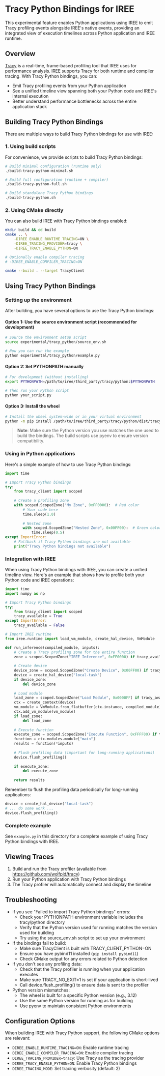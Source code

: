 # Tracy Python Bindings for IREE

This experimental feature enables Python applications using IREE to emit Tracy profiling events alongside IREE's native events, providing an integrated view of execution timelines across Python application and IREE runtime.

## Overview

[Tracy](https://github.com/wolfpld/tracy) is a real-time, frame-based profiling tool that IREE uses for performance analysis. IREE supports Tracy for both runtime and compiler tracing. With Tracy Python bindings, you can:

- Emit Tracy profiling events from your Python application
- See a unified timeline view spanning both your Python code and IREE's internal execution
- Better understand performance bottlenecks across the entire application stack

## Building Tracy Python Bindings

There are multiple ways to build Tracy Python bindings for use with IREE:

### 1. Using build scripts

For convenience, we provide scripts to build Tracy Python bindings:

```bash
# Build minimal configuration (runtime only)
./build-tracy-python-minimal.sh

# Build full configuration (runtime + compiler)
./build-tracy-python-full.sh

# Build standalone Tracy Python bindings
./build-tracy-python.sh
```

### 2. Using CMake directly

You can also build IREE with Tracy Python bindings enabled:

```bash
mkdir build && cd build
cmake .. \
    -DIREE_ENABLE_RUNTIME_TRACING=ON \
    -DIREE_TRACING_PROVIDER=tracy \
    -DIREE_TRACY_ENABLE_PYTHON=ON

# Optionally enable compiler tracing
# -DIREE_ENABLE_COMPILER_TRACING=ON

cmake --build . --target TracyClient
```

## Using Tracy Python Bindings

### Setting up the environment

After building, you have several options to use the Tracy Python bindings:

#### Option 1: Use the source environment script (recommended for development)

```bash
# Source the environment setup script
source experimental/tracy_python/source_env.sh

# Now you can run the example
python experimental/tracy_python/example.py
```

#### Option 2: Set PYTHONPATH manually

```bash
# For development (without installing)
export PYTHONPATH=/path/to/iree/third_party/tracy/python:$PYTHONPATH

# Then run your Python script
python your_script.py
```

#### Option 3: Install the wheel

```bash
# Install the wheel system-wide or in your virtual environment
python -m pip install /path/to/iree/third_party/tracy/python/dist/tracy_client-*.whl
```

> **Note**: Make sure the Python version you use matches the one used to build the bindings. The build scripts use pyenv to ensure version compatibility.

### Using in Python applications

Here's a simple example of how to use Tracy Python bindings:

```python
import time

# Import Tracy Python bindings
try:
    from tracy_client import scoped
    
    # Create a profiling zone
    with scoped.ScopedZone("My Zone", 0xFF0000):  # Red color
        # Your code here
        time.sleep(1.0)
        
        # Nested zone
        with scoped.ScopedZone("Nested Zone", 0x00FF00):  # Green color
            time.sleep(0.5)
except ImportError:
    # Fallback if Tracy Python bindings are not available
    print("Tracy Python bindings not available")
```

### Integration with IREE

When using Tracy Python bindings with IREE, you can create a unified timeline view. Here's an example that shows how to profile both your Python code and IREE operations:

```python
import time
import numpy as np

# Import Tracy Python bindings
try:
    from tracy_client import scoped
    tracy_available = True
except ImportError:
    tracy_available = False

# Import IREE runtime
from iree.runtime import load_vm_module, create_hal_device, VmModule

def run_inference(compiled_module, inputs):
    # Create a Tracy profiling zone for the entire function
    zone = scoped.ScopedZone("IREE Inference", 0xFF0000) if tracy_available else None
    
    # Create device
    device_zone = scoped.ScopedZone("Create Device", 0x00FF00) if tracy_available else None
    device = create_hal_device("local-task")
    if device_zone:
        del device_zone
    
    # Load module
    load_zone = scoped.ScopedZone("Load Module", 0x0000FF) if tracy_available else None
    ctx = create_context(device)
    vm_module = VmModule.from_flatbuffer(ctx.instance, compiled_module)
    ctx.add_vm_module(vm_module)
    if load_zone:
        del load_zone
    
    # Execute function
    execute_zone = scoped.ScopedZone("Execute Function", 0xFFFF00) if tracy_available else None
    function = ctx.modules.module["main"]
    results = function(*inputs)
    
    # Flush profiling data (important for long-running applications)
    device.flush_profiling()
    
    if execute_zone:
        del execute_zone
    
    return results
```

Remember to flush the profiling data periodically for long-running applications:

```python
device = create_hal_device("local-task")
# ... do some work ...
device.flush_profiling()
```

### Complete example

See `example.py` in this directory for a complete example of using Tracy Python bindings with IREE.

## Viewing Traces

1. Build and run the Tracy profiler (available from https://github.com/wolfpld/tracy)
2. Run your Python application with Tracy Python bindings
3. The Tracy profiler will automatically connect and display the timeline

## Troubleshooting

- If you see "Failed to import Tracy Python bindings" errors:
  - Check your PYTHONPATH environment variable includes the tracy/python directory
  - Verify that the Python version used for running matches the version used for building
  - Try using the source_env.sh script to set up your environment
- If the bindings fail to build:
  - Make sure TracyClient is built with TRACY_CLIENT_PYTHON=ON
  - Ensure you have pybind11 installed (`pip install pybind11`)
  - Check CMake output for any errors related to Python detection
- If you don't see any profiling data:
  - Check that the Tracy profiler is running when your application executes
  - Make sure TRACY_NO_EXIT=1 is set if your application is short-lived
  - Call device.flush_profiling() to ensure data is sent to the profiler
- Python version mismatches:
  - The wheel is built for a specific Python version (e.g., 3.12)
  - Use the same Python version for running as for building
  - Use pyenv to maintain consistent Python environments

## Configuration Options

When building IREE with Tracy Python support, the following CMake options are relevant:

- `DIREE_ENABLE_RUNTIME_TRACING=ON`: Enable runtime tracing
- `DIREE_ENABLE_COMPILER_TRACING=ON`: Enable compiler tracing
- `DIREE_TRACING_PROVIDER=tracy`: Use Tracy as the tracing provider
- `DIREE_TRACY_ENABLE_PYTHON=ON`: Enable Tracy Python bindings
- `DIREE_TRACING_MODE`: Set tracing verbosity (default: 2)
